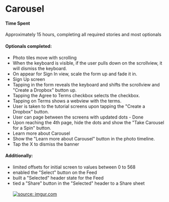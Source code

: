 # Carousel

<h4>Time Spent</h4>
Approximately 15 hours, completing all required stories and most optionals 

<h4>Optionals completed:</h1> 
<ul>
<li>Photo tiles move with scrolling</li>
<li>When the keyboard is visible, if the user pulls down on the scrollview, it will dismiss the keyboard.</li>
<li>On appear for Sign In view, scale the form up and fade it in. </li>
<li>Sign Up screen </li>
<li>Tapping in the form reveals the keyboard and shifts the scrollview and "Create a Dropbox" button up. </li>
<li>Tapping the Agree to Terms checkbox selects the checkbox.  </li>
<li>Tapping on Terms shows a webview with the terms. </li>
<li>User is taken to the tutorial screens upon tapping the "Create a Dropbox" button. </li>
<li>User can page between the screens with updated dots - Done 
<li>Upon reaching the 4th page, hide the dots and show the "Take Carousel for a Spin" button. </li>
<li>Learn more about Carousel</li>
<li>Show the "Learn more about Carousel" button in the photo timeline. </li>
<li>Tap the X to dismiss the banner </li>
</ul>
<h4>Additionally:</h1>
<ul>
<li>limited offsets for initial screen to values between 0 to 568 </li>
<li>enabled the "Select" button on the Feed</li>
<li>built a "Selected" header state for the Feed</li>
<li>tied a "Share" button in the "Selected" header to a Share sheet </li>
</li>

<br/>
<a href="http://imgur.com/eMVybOF"><img src="http://i.imgur.com/eMVybOF.gif" title="source: imgur.com" /></a>
